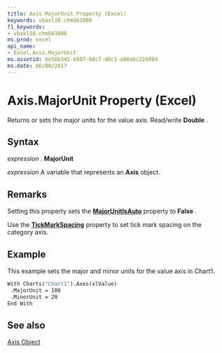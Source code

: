 ```yaml
---
title: Axis.MajorUnit Property (Excel)
keywords: vbaxl10.chm561086
f1_keywords:
- vbaxl10.chm561086
ms.prod: excel
api_name:
- Excel.Axis.MajorUnit
ms.assetid: 6e58b341-6887-68c7-d0c1-a00abc226084
ms.date: 06/08/2017
---
```



# Axis.MajorUnit Property (Excel)

Returns or sets the major units for the value axis. Read/write  **Double** .


## Syntax

 _expression_ . **MajorUnit**

 _expression_ A variable that represents an **Axis** object.


## Remarks

Setting this property sets the  **[MajorUnitIsAuto](Excel.Axis.MajorUnitIsAuto.md)** property to **False** .

Use the  **[TickMarkSpacing](Excel.Axis.TickMarkSpacing.md)** property to set tick mark spacing on the category axis.


## Example

This example sets the major and minor units for the value axis in Chart1.


```vb
With Charts("Chart1").Axes(xlValue) 
 .MajorUnit = 100 
 .MinorUnit = 20 
End With
```


## See also


[Axis Object](Excel.Axis(objec).md)

